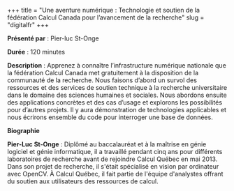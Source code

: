 +++
title = "Une aventure numérique : Technologie et soutien de la fédération Calcul Canada pour l’avancement de la recherche"
slug = "digitalfr"
+++

**Présenté par** : Pier-luc St-Onge

**Durée** : 120 minutes

**Description** : Apprenez à connaître l’infrastructure numérique nationale que la fédération Calcul Canada met gratuitement à la disposition de la communauté de la recherche. Nous faisons d’abord un survol des ressources et des services de soutien technique à la recherche universitaire dans le domaine des sciences humaines et sociales. Nous abordons ensuite des applications concrètes et des cas d’usage et explorons les possibilités pour d’autres projets. Il y aura démonstration de technologies applicables et nous écrirons ensemble du code pour interroger une base de données. 

**Biographie**

**Pier-Luc St-Onge** : Diplômé au baccalauréat et à la maîtrise en génie logiciel et génie informatique, il a travaillé pendant cinq ans pour différents laboratoires de recherche avant de rejoindre Calcul Québec en mai 2013. Dans son projet de recherche, il s'était spécialisé en vision par ordinateur avec OpenCV. À Calcul Québec, il fait partie de l'équipe d'analystes offrant du soutien aux utilisateurs des ressources de calcul.
